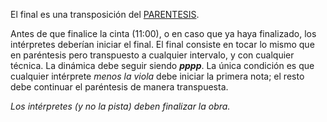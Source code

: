 El final es una transposición del [PARENTESIS](https://fdch.github.io/rdn/index.html#parentesis).

Antes de que finalice la cinta (11:00), o en caso que ya haya finalizado, los intérpretes deberían iniciar el final. El final consiste en tocar lo mismo que en paréntesis pero transpuesto a cualquier intervalo, y con cualquier técnica. La dinámica debe seguir siendo ***pppp***. La única condición es que cualquier intérprete *menos la viola* debe iniciar la primera nota; el resto debe continuar el paréntesis de manera transpuesta.

*Los intérpretes (y no la pista) deben finalizar la obra.*